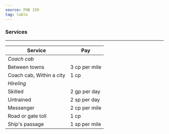 ```yaml
---
source: PHB 159
tag: table
---
```


### Services
---
|Service|Pay|
|--------|--------|
|_Coach cab_||
|Between towns|3 cp per mile|
|Coach cab, Within a city|1 cp|
|_Hireling_||
|Skilled|2 gp per day|
|Untrained|2 sp per day|
|Messenger|2 cp per mile|
|Road or gate toll|1 cp|
|Ship's passage|1 sp per mile|
